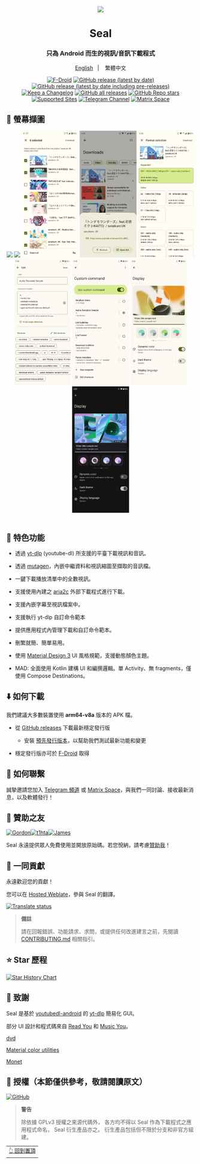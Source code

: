 <div align="center">

<img width="" src="fastlane/metadata/android/en-US/images/icon.png"  width=160 height=160  align="center">

# Seal

### 只為 Android 而生的視訊/音訊下載程式


<a href="https://github.com/JunkFood02/Seal/blob/main/README.md">English</a>
&nbsp;&nbsp;| &nbsp;&nbsp;
繁體中文

[![F-Droid](https://img.shields.io/f-droid/v/com.junkfood.seal?color=b4eb12&label=F-Droid&logo=fdroid&logoColor=1f78d2)](https://f-droid.org/en/packages/com.junkfood.seal)
[![GitHub release (latest by date)](https://img.shields.io/github/v/release/JunkFood02/Seal?color=black&label=Stable&logo=github)](https://github.com/JunkFood02/Seal/releases/latest/)
[![GitHub release (latest by date including pre-releases)](https://img.shields.io/github/v/release/JunkFood02/Seal?include_prereleases&label=Preview&logo=Github)](https://github.com/JunkFood02/Seal/releases/)
[![Keep a Changelog](https://img.shields.io/badge/Changelog-lightgray?style=flat&color=gray&logo=keep-a-changelog)](https://github.com/JunkFood02/Seal/blob/main/CHANGELOG.md)
[![GitHub all releases](https://img.shields.io/github/downloads/JunkFood02/Seal/total?label=Downloads&logo=github)](https://github.com/JunkFood02/Seal/releases/)
[![GitHub Repo stars](https://img.shields.io/github/stars/JunkFood02/Seal?color=informational&label=Stars)](https://github.com/JunkFood02/Seal/stargazers)
[![Supported Sites](https://img.shields.io/badge/Supported-Sites-9cf.svg?style=flat)](https://github.com/yt-dlp/yt-dlp/blob/master/supportedsites.md)
[![Telegram Channel](https://img.shields.io/badge/Telegram-Seal-blue?style=flat&logo=telegram)](https://t.me/seal_app)
[![Matrix Space](https://img.shields.io/badge/Matrix-Seal-Black?style=flat&color=black&logo=matrix)](https://matrix.to/#/#seal-space:matrix.org)


</div>


## 📱 螢幕擷圖

<div align="center">
<div>
<img src="/fastlane/metadata/android/en-US/images/phoneScreenshots/1.jpg" width="30%" />
<img src="/fastlane/metadata/android/en-US/images/phoneScreenshots/2.jpg" width="30%" />
<img src="/fastlane/metadata/android/en-US/images/phoneScreenshots/3.jpg" width="30%" />
<img src="/fastlane/metadata/android/en-US/images/phoneScreenshots/4.jpg" width="30%" />
<img src="/fastlane/metadata/android/en-US/images/phoneScreenshots/5.jpg" width="30%" />
<img src="/fastlane/metadata/android/en-US/images/phoneScreenshots/6.jpg" width="30%" />
<img src="/fastlane/metadata/android/en-US/images/phoneScreenshots/7.jpg" width="30%" />
<img src="/fastlane/metadata/android/en-US/images/phoneScreenshots/8.jpg" width="30%" />
<img src="/fastlane/metadata/android/en-US/images/phoneScreenshots/9.jpg" width="30%" />
</div>
</div>

<br>

## 📖 特色功能

- 透過 [yt-dlp](https://github.com/yt-dlp/yt-dlp) (youtube-dl) 所支援的平臺下載視訊和音訊。

- 透過 [mutagen](https://github.com/quodlibet/mutagen)，內嵌中繼資料和視訊縮圖至擷取的音訊檔。

- 一鍵下載播放清單中的全數視訊。

- 支援使用內建之 [aria2c](https://github.com/aria2/aria2) 外部下載程式進行下載。

- 支援內嵌字幕至視訊檔案中。

- 支援執行 yt-dlp 自訂命令範本

- 提供應用程式內管理下載和自訂命令範本。

- 刪繁就簡、簡單易用。

- 使用 [Material Design 3](https://m3.material.io/) UI 風格規範，支援動態顏色主題。

- MAD: 全面使用 Kotlin 建構 UI 和編撰邏輯。單 Activity、無 fragments，僅使用 Compose Destinations。



## ⬇️ 如何下載

我們建議大多數裝置使用 **arm64-v8a** 版本的 APK 檔。

- 從 [GitHub releases](https://github.com/JunkFood02/Seal/releases/latest) 下載最新穩定發行版
  - 安裝 [預先發行版本](https://github.com/JunkFood02/Seal/releases/)，以幫助我們測試最新功能和變更

- 穩定發行版亦可於 [F-Droid](https://f-droid.org/packages/com.junkfood.seal/) 取得

<!-- [<img src="https://fdroid.gitlab.io/artwork/badge/get-it-on.png"
     alt="Get it on F-Droid"
     height="70">](https://f-droid.org/packages/com.junkfood.seal/) -->

## 💬 如何聯繫

誠摯邀請您加入 [Telegram 頻道](https://t.me/seal_app) 或 [Matrix Space](https://matrix.to/#/#seal-space:matrix.org)，與我們一同討論、接收最新消息，以及軟體發行！

## 💖 贊助之友

<p><!-- sponsors --><a href="https://github.com/4kaimar"><img src="https://github.com/4kaimar.png" width="60px" alt="" /></a><a href="https://github.com/gordongw"><img src="https://github.com/gordongw.png" width="60px" alt="Gordon" /></a><a href="https://github.com/t1hta"><img src="https://github.com/t1hta.png" width="60px" alt="t1hta" /></a><a href="https://github.com/nameoneeman"><img src="https://github.com/nameoneeman.png" width="60px" alt="James" /></a><a href="https://github.com/iguanaguy44"><img src="https://github.com/iguanaguy44.png" width="60px" alt="" /></a><!-- sponsors --></p>


Seal 永遠提供眾人免費使用並開放原始碼。若您悅納，請考慮[贊助我](https://github.com/sponsors/JunkFood02)！

## 🤝 一同貢獻

永遠歡迎您的貢獻！

您可以在 [Hosted Weblate](https://hosted.weblate.org/projects/seal/)，參與 Seal 的翻譯。
	
[![Translate status](https://hosted.weblate.org/widgets/seal/-/strings/multi-auto.svg)](https://hosted.weblate.org/engage/seal/)
	
>**備註**
>
>請在回報錯誤、功能請求、求問，或提供任何改進建言之前，先閱讀 [CONTRIBUTING.md](https://github.com/JunkFood02/Seal/blob/main/CONTRIBUTING.md) 相關指引。

## ⭐️ Star 歷程

[![Star History Chart](https://api.star-history.com/svg?repos=JunkFood02/Seal&type=Timeline)](https://star-history.com/#JunkFood02/Seal&Timeline)


## 🧱 致謝

Seal 是基於 [youtubedl-android](https://github.com/yausername/youtubedl-android) 的 [yt-dlp](https://github.com/yt-dlp/yt-dlp) 簡易化 GUI。

部分 UI 設計和程式碼來自 [Read You](https://github.com/Ashinch/ReadYou) 和 [Music You](https://github.com/Kyant0/MusicYou)。

[dvd](https://github.com/yausername/dvd)

[Material color utilities](https://github.com/material-foundation/material-color-utilities)

[Monet](https://github.com/Kyant0/Monet)

## 📃 授權（本節僅供參考，敬請閱讀原文）

[![GitHub](https://img.shields.io/github/license/JunkFood02/Seal?style=for-the-badge)](https://github.com/JunkFood02/Seal/blob/main/LICENSE)

>**警告**
>
>除依據 GPLv3 授權之來源代碼外，
>各方均不得以 Seal 作為下載程式之應用程式命名，
>Seal 衍生產品亦之。
>衍生產品包括但不限於分支和非官方組建。

<div align="right">
<table><td>
<a href="#start-of-content">👆 回到置頂</a>
</td></table>
</div>
